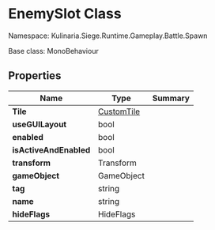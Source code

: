 # EnemySlot Class

Namespace: Kulinaria.Siege.Runtime.Gameplay.Battle.Spawn

Base class: MonoBehaviour


## Properties

| Name | Type                                     | Summary |
|---|------------------------------------------|---|
| **Tile** | [CustomTile](../Map/Tiles/CustomTile.md) |  |
| **useGUILayout** | bool                                     |  |
| **enabled** | bool                                     |  |
| **isActiveAndEnabled** | bool                                     |  |
| **transform** | Transform                                |  |
| **gameObject** | GameObject                               |  |
| **tag** | string                                   |  |
| **name** | string                                   |  |
| **hideFlags** | HideFlags                                |  |
